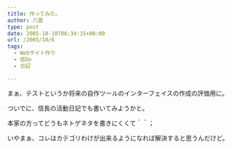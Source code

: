 ```yaml
---
title: 作ってみた。
author: 八雲
type: post
date: 2005-10-10T06:34:15+00:00
url: /2005/10/6
tags:
  - Webサイト作り
  - 信On
  - 日記

---
```

まぁ、テストというか将来の自作ツールのインターフェイスの作成の評価用に。
  
ついでに、信長の活動日記でも書いてみようかと。
  
本家の方ってどうもネトゲネタを書きにくくて＾＾；
	  
いやまぁ、コレはカテゴリわけが出来るようになれば解決すると思うんだけど。
